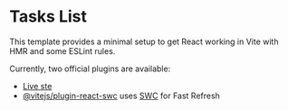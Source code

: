 # Tasks List

This template provides a minimal setup to get React working in Vite with HMR and some ESLint rules.

Currently, two official plugins are available:

- [Live ste](https://job-search-application-ten.vercel.app/) 
- [@vitejs/plugin-react-swc](https://github.com/vitejs/vite-plugin-react-swc) uses [SWC](https://swc.rs/) for Fast Refresh
